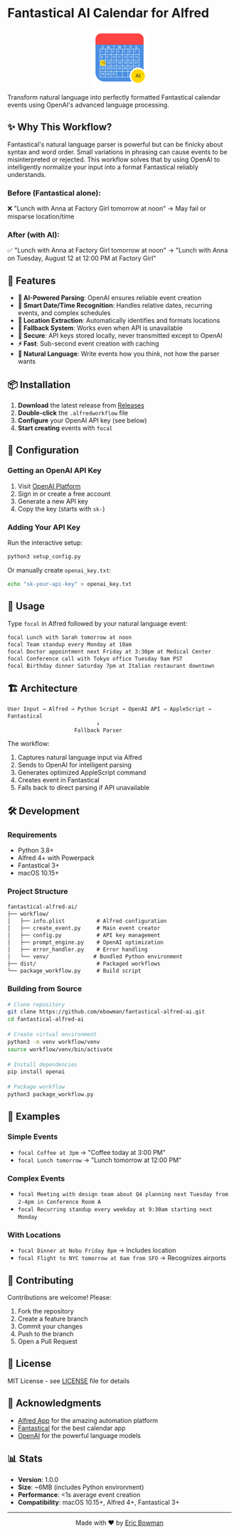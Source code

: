# Fantastical AI Calendar for Alfred

<p align="center">
  <img src="icon.png" width="128" height="128" alt="Fantastical AI Calendar">
</p>

Transform natural language into perfectly formatted Fantastical calendar events using OpenAI's advanced language processing.

## ✨ Why This Workflow?

Fantastical's natural language parser is powerful but can be finicky about syntax and word order. Small variations in phrasing can cause events to be misinterpreted or rejected. This workflow solves that by using OpenAI to intelligently normalize your input into a format Fantastical reliably understands.

### Before (Fantastical alone):
❌ "Lunch with Anna at Factory Girl tomorrow at noon" → May fail or misparse location/time

### After (with AI):
✅ "Lunch with Anna at Factory Girl tomorrow at noon" → "Lunch with Anna on Tuesday, August 12 at 12:00 PM at Factory Girl"

## 🎯 Features

- **🤖 AI-Powered Parsing**: OpenAI ensures reliable event creation
- **📅 Smart Date/Time Recognition**: Handles relative dates, recurring events, and complex schedules
- **📍 Location Extraction**: Automatically identifies and formats locations
- **🔄 Fallback System**: Works even when API is unavailable
- **🔐 Secure**: API keys stored locally, never transmitted except to OpenAI
- **⚡ Fast**: Sub-second event creation with caching
- **🎨 Natural Language**: Write events how you think, not how the parser wants

## 📦 Installation

1. **Download** the latest release from [Releases](https://github.com/ebowman/fantastical-alfred-ai/releases)
2. **Double-click** the `.alfredworkflow` file
3. **Configure** your OpenAI API key (see below)
4. **Start creating** events with `focal`

## 🔑 Configuration

### Getting an OpenAI API Key

1. Visit [OpenAI Platform](https://platform.openai.com/api-keys)
2. Sign in or create a free account
3. Generate a new API key
4. Copy the key (starts with `sk-`)

### Adding Your API Key

Run the interactive setup:
```bash
python3 setup_config.py
```

Or manually create `openai_key.txt`:
```bash
echo "sk-your-api-key" > openai_key.txt
```

## 🚀 Usage

Type `focal` in Alfred followed by your natural language event:

```
focal Lunch with Sarah tomorrow at noon
focal Team standup every Monday at 10am
focal Doctor appointment next Friday at 3:30pm at Medical Center
focal Conference call with Tokyo office Tuesday 9am PST
focal Birthday dinner Saturday 7pm at Italian restaurant downtown
```

## 🏗️ Architecture

```
User Input → Alfred → Python Script → OpenAI API → AppleScript → Fantastical
                            ↓
                     Fallback Parser
```

The workflow:
1. Captures natural language input via Alfred
2. Sends to OpenAI for intelligent parsing
3. Generates optimized AppleScript command
4. Creates event in Fantastical
5. Falls back to direct parsing if API unavailable

## 🛠️ Development

### Requirements
- Python 3.8+
- Alfred 4+ with Powerpack
- Fantastical 3+
- macOS 10.15+

### Project Structure
```
fantastical-alfred-ai/
├── workflow/
│   ├── info.plist          # Alfred configuration
│   ├── create_event.py     # Main event creator
│   ├── config.py           # API key management
│   ├── prompt_engine.py    # OpenAI optimization
│   ├── error_handler.py    # Error handling
│   └── venv/              # Bundled Python environment
├── dist/                   # Packaged workflows
└── package_workflow.py     # Build script
```

### Building from Source
```bash
# Clone repository
git clone https://github.com/ebowman/fantastical-alfred-ai.git
cd fantastical-alfred-ai

# Create virtual environment
python3 -m venv workflow/venv
source workflow/venv/bin/activate

# Install dependencies
pip install openai

# Package workflow
python3 package_workflow.py
```

## 📝 Examples

### Simple Events
- `focal Coffee at 3pm` → "Coffee today at 3:00 PM"
- `focal Lunch tomorrow` → "Lunch tomorrow at 12:00 PM"

### Complex Events
- `focal Meeting with design team about Q4 planning next Tuesday from 2-4pm in Conference Room A`
- `focal Recurring standup every weekday at 9:30am starting next Monday`

### With Locations
- `focal Dinner at Nobu Friday 8pm` → Includes location
- `focal Flight to NYC tomorrow at 6am from SFO` → Recognizes airports

## 🤝 Contributing

Contributions are welcome! Please:
1. Fork the repository
2. Create a feature branch
3. Commit your changes
4. Push to the branch
5. Open a Pull Request

## 📄 License

MIT License - see [LICENSE](LICENSE) file for details

## 🙏 Acknowledgments

- [Alfred App](https://www.alfredapp.com/) for the amazing automation platform
- [Fantastical](https://flexibits.com/fantastical) for the best calendar app
- [OpenAI](https://openai.com/) for the powerful language models

## 📊 Stats

- **Version**: 1.0.0
- **Size**: ~6MB (includes Python environment)
- **Performance**: <1s average event creation
- **Compatibility**: macOS 10.15+, Alfred 4+, Fantastical 3+

---

<p align="center">
  Made with ❤️ by <a href="https://github.com/ebowman">Eric Bowman</a>
</p>